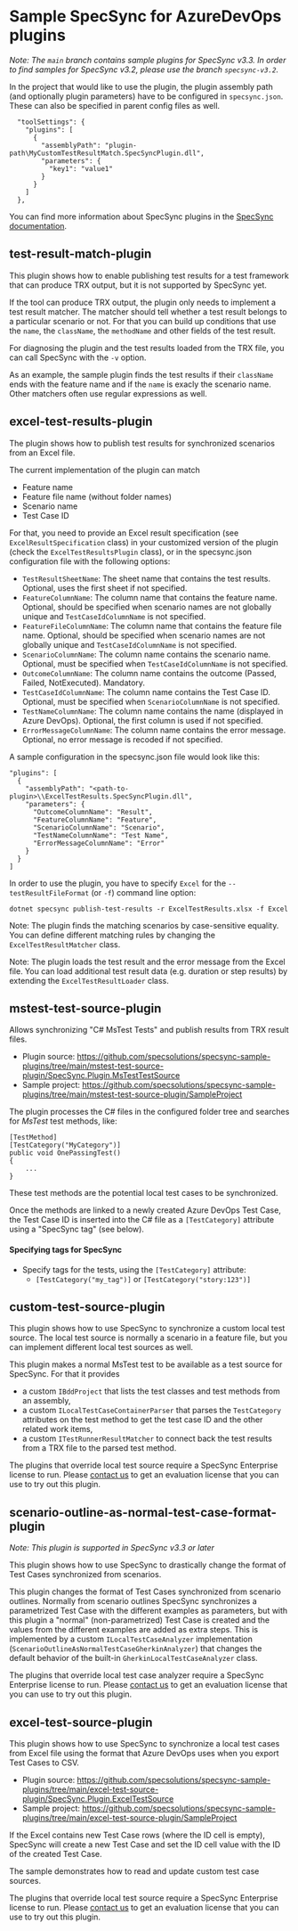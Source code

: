 # Sample SpecSync for AzureDevOps plugins

_Note: The `main` branch contains sample plugins for SpecSync v3.3. In order to find samples for SpecSync v3.2, please use the branch `specsync-v3.2`._

In the project that would like to use the plugin, the plugin assembly path (and optionally plugin parameters)
have to be configured in `specsync.json`. These can also be specified in parent config files as well.

```
  "toolSettings": {
    "plugins": [
      {
        "assemblyPath": "plugin-path\MyCustomTestResultMatch.SpecSyncPlugin.dll",
        "parameters": {
          "key1": "value1"
        }
      }
    ] 
  },
```

You can find more information about SpecSync plugins in the [SpecSync documentation](https://speclink.me/specsync-plugins).

## test-result-match-plugin

This plugin shows how to enable publishing test results for a test framework that can 
produce TRX output, but it is not supported by SpecSync yet.

If the tool can produce TRX output, the plugin only needs to implement a test result matcher.
The matcher should tell whether a test result belongs to a particular scenario or not. For that 
you can build up conditions that use the `name`, the `className`, the `methodName` and other fields 
of the test result.

For diagnosing the plugin and the test results loaded from the TRX file, you can call SpecSync with the
`-v` option.

As an example, the sample plugin finds the test results if their `className` ends with the feature name and 
if the `name` is exacly the scenario name. Other matchers often use regular expressions as well.

## excel-test-results-plugin

The plugin shows how to publish test results for synchronized scenarios from an Excel file.

The current implementation of the plugin can match

* Feature name
* Feature file name (without folder names)
* Scenario name
* Test Case ID

For that, you need to provide an Excel result specification (see `ExcelResultSpecification` class) in your customized version of the plugin (check the `ExcelTestResultsPlugin` class), 
or in the specsync.json configuration file with the following options:

* `TestResultSheetName`: The sheet name that contains the test results. Optional, uses the first sheet if not specified.
* `FeatureColumnName`: The column name that contains the feature name. Optional, should be specified when scenario names are not globally unique and `TestCaseIdColumnName` is not specified.
* `FeatureFileColumnName`: The column name that contains the feature file name. Optional, should be specified when scenario names are not globally unique and `TestCaseIdColumnName` is not specified.
* `ScenarioColumnName`: The column name contains the scenario name. Optional, must be specified when `TestCaseIdColumnName` is not specified.
* `OutcomeColumnName`: The column name contains the outcome (Passed, Failed, NotExecuted). Mandatory.
* `TestCaseIdColumnName`: The column name contains the Test Case ID. Optional, must be specified when `ScenarioColumnName` is not specified.
* `TestNameColumnName`: The column name contains the name (displayed in Azure DevOps). Optional, the first column is used if not specified.
* `ErrorMessageColumnName`: The column name contains the error message. Optional, no error message is recoded if not specified.

A sample configuration in the specsync.json file would look like this:

```
"plugins": [
  {
    "assemblyPath": "<path-to-plugin>\\ExcelTestResults.SpecSyncPlugin.dll",
    "parameters": {
      "OutcomeColumnName": "Result",
      "FeatureColumnName": "Feature",
      "ScenarioColumnName": "Scenario",
      "TestNameColumnName": "Test Name",
      "ErrorMessageColumnName": "Error"
    }
  }
]
```

In order to use the plugin, you have to specify `Excel` for the `--testResultFileFormat` (or `-f`) command line option:

```
dotnet specsync publish-test-results -r ExcelTestResults.xlsx -f Excel
```

Note: The plugin finds the matching scenarios by case-sensitive equality. You can define different matching rules by changing the `ExcelTestResultMatcher` class.

Note: The plugin loads the test result and the error message from the Excel file. You can load additional test result data (e.g. duration or step results) by extending the `ExcelTestResultLoader` class.

## mstest-test-source-plugin

Allows synchronizing "C# MsTest Tests" and publish results from TRX result files.

* Plugin source: https://github.com/specsolutions/specsync-sample-plugins/tree/main/mstest-test-source-plugin/SpecSync.Plugin.MsTestTestSource
* Sample project: https://github.com/specsolutions/specsync-sample-plugins/tree/main/mstest-test-source-plugin/SampleProject

The plugin processes the C# files in the configured folder tree and searches for *MsTest* test methods, like:

```
[TestMethod]
[TestCategory("MyCategory")]
public void OnePassingTest()
{
    ...
}
```

These test methods are the potential local test cases to be synchronized. 

Once the methods are linked to a newly created Azure DevOps Test Case, the Test Case ID is inserted into the 
C# file as a `[TestCategory]` attribute using a "SpecSync tag" (see below).


#### Specifying tags for SpecSync

* Specify tags for the tests, using the `[TestCategory]` attribute:
    * `[TestCategory("my_tag")]` or `[TestCategory("story:123")]`


## custom-test-source-plugin

This plugin shows how to use SpecSync to synchronize a custom local test source. The local test source 
is normally a scenario in a feature file, but you can implement different local test sources as well.

This plugin makes a normal MsTest test to be available as a test source for SpecSync. For that it provides 

* a custom `IBddProject` that lists the test classes and test methods from an assembly,
* a custom `ILocalTestCaseContainerParser` that parses the `TestCategory` attributes on the test method to get the test case ID and the other related work items,
* a custom `ITestRunnerResultMatcher` to connect back the test results from a TRX file to the parsed test method.

The plugins that override local test source require a SpecSync Enterprise license to run. Please [contact us](https://specsolutions.gitbook.io/specsync/contact/specsync-support) to get an evaluation license that you can use to try out this plugin.

## scenario-outline-as-normal-test-case-format-plugin

_Note: This plugin is supported in SpecSync v3.3 or later_

This plugin shows how to use SpecSync to drastically change the format of 
Test Cases synchronized from scenarios. 

This plugin changes the format of Test Cases synchronized from scenario 
outlines. Normally from scenario outlines SpecSync synchronizes a parametrized 
Test Case with the different examples as parameters, but with this plugin a 
"normal" (non-parametrized) Test Case is created and the values from the 
different examples are added as extra steps. This is implemented by a custom
`ILocalTestCaseAnalyzer` implementation (`ScenarioOutlineAsNormalTestCaseGherkinAnalyzer`)
that changes the default behavior of the built-in `GherkinLocalTestCaseAnalyzer`
class.

The plugins that override local test case analyzer require a SpecSync 
Enterprise license to run. Please [contact us](https://specsolutions.gitbook.io/specsync/contact/specsync-support) 
to get an evaluation license that you can use to try out this plugin.

## excel-test-source-plugin

This plugin shows how to use SpecSync to synchronize a local test cases from Excel file using the format that 
Azure DevOps uses when you export Test Cases to CSV. 

* Plugin source: https://github.com/specsolutions/specsync-sample-plugins/tree/main/excel-test-source-plugin/SpecSync.Plugin.ExcelTestSource
* Sample project: https://github.com/specsolutions/specsync-sample-plugins/tree/main/excel-test-source-plugin/SampleProject

If the Excel contains new Test Case rows (where the ID cell is empty), SpecSync will create a new Test Case and 
set the ID cell value with the ID of the created Test Case.

The sample demonstrates how to read and update custom test case sources.

The plugins that override local test source require a SpecSync Enterprise license to run. Please [contact us](https://specsolutions.gitbook.io/specsync/contact/specsync-support) to get an evaluation license that you can use to try out this plugin.
